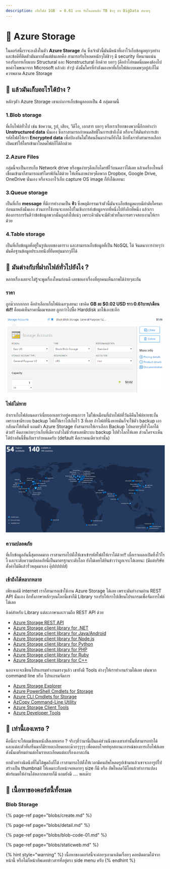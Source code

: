 ```yaml
---
description: เก็บไฟล์ 1GB  = 0.61 บาท รับโหลดหลัก TB ชิวๆ ทำ BigData สบายๆ
---
```


# 👶 Azure Storage

ในคอร์สนี้เราจะลงลึงในตัว **Azure Storage** กัน ซึ่งเจ้าตัวนี้มันมีหน้าที่เอาไว้เก็บข้อมูลทุกๆอย่าง และข้อดีที่ติดตัวมันมากตั้งแต่ต้นเลยคือ สามารถรับโหลดหนักๆได้ชิวๆ มี security ที่หนานแน่น รองรับการเก็บแบบ Structural และ Nonstructural อีกด้วย บลาๆ \(คือถ้าไล่หมดนี่ผมคงต้องไปขอค่าโฆษณาจาก Microsoft แล้วล่ะ ฮ่าๆ\) ดังนั้นใครที่กำลังมองหาที่เก็บไฟล์แบบเมพๆอยู่ล่ะก็ไม่ควรพลาด Azure Storage

## 🤔 แล้วมันเก็บอะไรได้บ้าง ?

หลักๆตัว Azure Storage เขาแบ่งการเก็บข้อมูลออกเป็น 4 กลุ่มตามนี้

### 1.Blob storage <a id="blob-storage"></a>

ที่เก็บไฟล์ทั่วไป เช่น ข้อความ, รูป, เสียง, วีดีโอ, เอกสาร บลาๆ หรือเราเรียกของพวกนี้อีกอย่างว่า **Unstructured data** นั่นเอง ซึ่งเราสามารถกำหนดสิทธิ์ในการเข้าถึงได้ หรือจะให้มันทำการเข้ารหัสไฟล์ให้เรา **Encrypted data** เพื่อป้องกันไม่ให้คนอื่นมาอ่านก็ยังได้ อีกทั้งเรายังสามารถเลือกเปิดแชร์ให้ใครเข้ามาโหลดไฟล์ก็ได้อีกด้วย

### 2.Azure Files <a id="azure-files"></a>

กลุ่มนี้จะเป็นการเก็บ Network drive หรือพูดง่ายๆคือเก็บไดรฟ์ไว้บนคลาว์ได้เลย แล้วเครื่องไหนที่เชื่อมเข้ามาก็สามารถแชร์ไดรฟ์กันได้ด้วย ให้เห็นภาพง่ายๆคือพวก Dropbox, Google Drive, OneDrive นั่นเอง หรือจะเอาไว้เก็บ capture OS image ก็ยังได้เลยนะ

### 3.Queue storage <a id="queue-storage"></a>

เป็นที่เก็บ **message** ที่มีการทำงานเป็น **คิว** ซึ่งพฤติกรรมเจ้าตัวนี้มันจะเก็บข้อมูลแบบมีลำดับใครมาก่อนมาหลังนั่นเอง ส่วนการใช้งานจะออกไปในเชิงการส่งข้อมูลจากที่หนึ่งไปยังอีกที่หนึ่ง แล้วเราต้องการการรันตีว่าข้อข้อมูลพวกนั้นถูกส่งไปแน่ๆ เพราะคิวมันจะมีตัวช่วยในการตรวจสอบงานให้เราด้วย

### 4.Table storage <a id="table-storage"></a>

เป็นที่เก็บข้อมูลที่อยู่ในรูปแบบของตาราง และสามารถเก็บข้อมูลที่เป็น NoSQL ได้ จินตนาการง่ายๆว่ามันคือฐานข้อมูลประเภทนึงที่ยืดหยุ่นมากๆก็ได้

## 🤔 มันต่างกับที่ฝากไฟล์ทั่วไปยังไง ?

หลายเรื่องเลยจะไม่รู้จะพูดเรื่องไหนก่อนดี เลยขอเอาเรื่องที่ทุกคนเห็นภาพได้ง่ายๆละกัน

### ราคา

ถูกม๊วกกกกกก คือถ้าเลือกเก็บไฟล์เฉยๆเลยนะ เขาคิด **GB ละ $0.02 USD ราว 0.61บาท/เดือน อ่ะ!!** คือแค่เห็นราคานี้ผมจบเลย ถูกกว่าไปซื้อ Harddisk มาใช้เองซะอีก

![&#xE2D;&#xE38;&#xE15;&#xE4A;&#xE30;! 1GB &#xE04;&#xE34;&#xE14;&#xE44;&#xE21;&#xE48;&#xE16;&#xE36;&#xE07;&#xE1A;&#xE32;&#xE17;](../../.gitbook/assets/image%20%28234%29.png)

### ไฟล์ไม่หาย

ถ้าเราเก็บไฟล์บนคลาว์เนี่ยบอกเลยว่าอยู่คงทนถาวร ไม่ใช่เหมือนที่ฝากไฟล์ที่วันดีคืนไฟล์หายซะงั้น เพราะเขามีระบบ backup ไฟล์ให้เราไปเก็บไว้ 3 ที่เลย ถ้าไฟล์ที่นึงหายมันก็จะใช้ตัว backup เอากลับมาให้ทันที แถมตัว Azure Storage ยังสามารถให้เราเลือก Backup ไปหลายๆที่ทั่วโลกได้ด้วย!! คิดภาพง่ายๆว่าเก็บที่เดียวกลัวไม่ชัวร์เขาเลยมีระบบ backup ไปทั่วโลกให้เลย ส่วนใครจะเห็นได้บ้างอันนี้ขึ้นกับเรากำหนดครับ \(default คือเราคนเดียวเท่านั้น\)

![&#xE40;&#xE25;&#xE37;&#xE2D;&#xE01;&#xE40;&#xE25;&#xE22;&#xE2D;&#xE22;&#xE32;&#xE01;&#xE01;&#xE23;&#xE30;&#xE08;&#xE32;&#xE22;&#xE40;&#xE01;&#xE47;&#xE1A;&#xE02;&#xE49;&#xE2D;&#xE21;&#xE39;&#xE25;&#xE44;&#xE27;&#xE49;&#xE17;&#xE35;&#xE48;&#xE44;&#xE2B;&#xE19;&#xE1A;&#xE49;&#xE32;&#xE07;](../../.gitbook/assets/image%20%28181%29.png)

### ความปลอดภัย

ที่เก็บข้อมูลอันนี้สุดยอดมาก เราสามารถไปตั้งให้เขาเข้ารหัสไฟล์ให้เราได้ด้วย!! เผื่อเราเผลอเปิดทิ้งไว้ไรงี้ และระดับความปลอดภัยนี่เป็นมาตรฐานระดับโลก ยังไม่เคยได้ยินข่าวว่าถูกเจาะได้เลยนะ \(มีแต่บริษัทตั้งค่าไม่ดีแล้วรั่วหลุดมาเอง อุ๊ปปปปปส์\)

### เข้าถึงได้หลากหลาย

เพียงแค่มี internet เราก็สามารถเข้าใช้งาน Azure Storage ได้เลย เพราะมันทำงานผ่าน REST API นั่นเอง อีกทั้งภาษาหลักๆบนโลกนี้เขาก็มี Library รองรับให้เราไปเขียนโปรแกรมเพื่อจัดการไฟล์ได้เลย

ลิงค์สำหรับ Library แต่ละภาษาและรวมถือ REST API ด้วย

* [Azure Storage REST API](https://docs.microsoft.com/rest/api/storageservices/)
* [Azure Storage client library for .NET](https://docs.microsoft.com/dotnet/api/overview/azure/storage)
* [Azure Storage client library for Java/Android](https://docs.microsoft.com/java/api/overview/azure/storage)
* [Azure Storage client library for Node.js](https://docs.microsoft.com/javascript/api/azure-storage)
* [Azure Storage client library for Python](https://github.com/Azure/azure-storage-python)
* [Azure Storage client library for PHP](https://github.com/Azure/azure-storage-php)
* [Azure Storage client library for Ruby](https://github.com/Azure/azure-storage-ruby)
* [Azure Storage client library for C++](https://github.com/Azure/azure-storage-cpp)

นอกจากจะเขียนโปรแกรมทำงานตรงๆแล้ว เขายังมี Tools ต่างๆให้เราทำงานร่วมได้เลย เช่นพวก command line หรือ โปรแกรมจัดการ

* [Azure Storage Explorer](https://azure.microsoft.com/features/storage-explorer/)
* [Azure PowerShell Cmdlets for Storage](https://docs.microsoft.com/powershell/module/az.storage)
* [Azure CLI Cmdlets for Storage](https://docs.microsoft.com/cli/azure/storage)
* [AzCopy Command-Line Utility](https://aka.ms/downloadazcopy)
* [Azure Storage Client Tools](https://docs.microsoft.com/en-us/azure/storage/storage-explorers)
* [Azure Developer Tools](https://azure.microsoft.com/tools/)

## 🤔 เท่านี้เองเหรอ ?

คือนี่กะจะให้ผมเขียนหนังสือเลยเหรอ ? จริงๆที่ว่ามานี่เป็นแค่ส่วนนึงของเขาเท่านั้นที่สามารถทำได้ และแต่ละตัวที่เกริ่นมาก็มีรายละเอียดเยอะม๊วกๆๆๆๆ เพื่อตอบโจทย์ทุกสถานะการณ์ของการเก็บไฟล์เลย ดังนั้นเตรียมอ่านต่อในรายละเอียดแต่ละเรื่องเอาละกัน

ยกตัวอย่างนิดนึงที่ไม่ได้พูดถึงก็ได้ เราสามารถไปตั้งให้เวลามีคนอัพโหลดรูปเข้ามาแล้วเขาจะเอารูปไปสร้างเป็น thumbnail ให้เหมาะกับหน้าจอหลายๆ size ก็มี หรือ อัพโหลดวีดีโอแล้วทำการแปลงฟอร์แมตให้อ่านได้หลากหลายก็มี แถมยังมี .... พอเต๊าะ

## 🧭 เนื้อหาของคอร์สนี้ทั้งหมด

### Blob Storage

{% page-ref page="blobs/create.md" %}

{% page-ref page="blobs/detail.md" %}

{% page-ref page="blobs/blob-code-01.md" %}

{% page-ref page="blobs/staticweb.md" %}



{% hint style="warning" %}
เนื้อหาของคอร์สนี้จะค่อยๆเอามาเติมเรื่อยๆ คอยติดตามได้จากหน้านี้ หรือไม่ก็หน้าอัพเดทข่าวสารที่อยู่ตรง side menu ครับ
{% endhint %}



